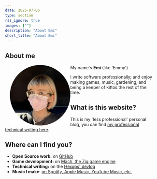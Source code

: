 ```yaml
---
date: 2025-07-06
type: section
rss_ignore: true
images: [""]
description: "About Emi"
short_title: "About Emi"
---
```


## About me

<img src="/android-chrome-512x512.png?v4" style="width: 200px; float: left; align-self: start !important; margin-left: 1rem;">

My name's **Emi** (like 'Emmy')

I write software professionally; and enjoy making games, music, gardening, and being a keeper of kittos the rest of the time.

## What is this website?

This is my 'less professional' personal blog, you can find [my professional technical writing here](https://devlog.hexops.com).

## Where can I find you?

* **Open Source work:** on [GitHub](https://github.com/emidoots)
* **Game development:** on [Mach, the Zig game engine](https://machengine.org/)
* **Technical writing:** on the [Hexops' devlog](https://devlog.hexops.com/)
* **Music I make**: [on Spotify, Apple Music, YouTube Music, etc.](/music)
